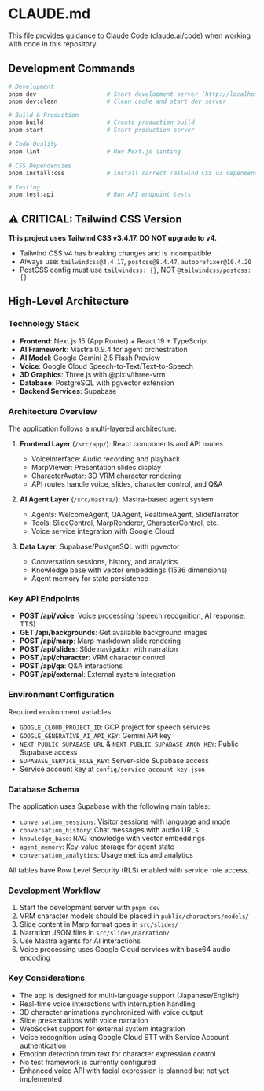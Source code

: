 # CLAUDE.md

This file provides guidance to Claude Code (claude.ai/code) when working with code in this repository.

## Development Commands

```bash
# Development
pnpm dev                    # Start development server (http://localhost:3000)
pnpm dev:clean              # Clean cache and start dev server

# Build & Production
pnpm build                  # Create production build
pnpm start                  # Start production server

# Code Quality
pnpm lint                   # Run Next.js linting

# CSS Dependencies
pnpm install:css            # Install correct Tailwind CSS v3 dependencies

# Testing
pnpm test:api               # Run API endpoint tests
```

## ⚠️ CRITICAL: Tailwind CSS Version

**This project uses Tailwind CSS v3.4.17. DO NOT upgrade to v4.**
- Tailwind CSS v4 has breaking changes and is incompatible
- Always use: `tailwindcss@3.4.17`, `postcss@8.4.47`, `autoprefixer@10.4.20`
- PostCSS config must use `tailwindcss: {}`, NOT `@tailwindcss/postcss: {}`

## High-Level Architecture

### Technology Stack
- **Frontend**: Next.js 15 (App Router) + React 19 + TypeScript
- **AI Framework**: Mastra 0.9.4 for agent orchestration
- **AI Model**: Google Gemini 2.5 Flash Preview
- **Voice**: Google Cloud Speech-to-Text/Text-to-Speech
- **3D Graphics**: Three.js with @pixiv/three-vrm
- **Database**: PostgreSQL with pgvector extension
- **Backend Services**: Supabase

### Architecture Overview

The application follows a multi-layered architecture:

1. **Frontend Layer** (`/src/app/`): React components and API routes
   - VoiceInterface: Audio recording and playback
   - MarpViewer: Presentation slides display
   - CharacterAvatar: 3D VRM character rendering
   - API routes handle voice, slides, character control, and Q&A

2. **AI Agent Layer** (`/src/mastra/`): Mastra-based agent system
   - Agents: WelcomeAgent, QAAgent, RealtimeAgent, SlideNarrator
   - Tools: SlideControl, MarpRenderer, CharacterControl, etc.
   - Voice service integration with Google Cloud

3. **Data Layer**: Supabase/PostgreSQL with pgvector
   - Conversation sessions, history, and analytics
   - Knowledge base with vector embeddings (1536 dimensions)
   - Agent memory for state persistence

### Key API Endpoints

- **POST /api/voice**: Voice processing (speech recognition, AI response, TTS)
- **GET /api/backgrounds**: Get available background images
- **POST /api/marp**: Marp markdown slide rendering
- **POST /api/slides**: Slide navigation with narration
- **POST /api/character**: VRM character control
- **POST /api/qa**: Q&A interactions
- **POST /api/external**: External system integration

### Environment Configuration

Required environment variables:
- `GOOGLE_CLOUD_PROJECT_ID`: GCP project for speech services
- `GOOGLE_GENERATIVE_AI_API_KEY`: Gemini API key
- `NEXT_PUBLIC_SUPABASE_URL` & `NEXT_PUBLIC_SUPABASE_ANON_KEY`: Public Supabase access
- `SUPABASE_SERVICE_ROLE_KEY`: Server-side Supabase access
- Service account key at `config/service-account-key.json`

### Database Schema

The application uses Supabase with the following main tables:
- `conversation_sessions`: Visitor sessions with language and mode
- `conversation_history`: Chat messages with audio URLs
- `knowledge_base`: RAG knowledge with vector embeddings
- `agent_memory`: Key-value storage for agent state
- `conversation_analytics`: Usage metrics and analytics

All tables have Row Level Security (RLS) enabled with service role access.

### Development Workflow

1. Start the development server with `pnpm dev`
2. VRM character models should be placed in `public/characters/models/`
3. Slide content in Marp format goes in `src/slides/`
4. Narration JSON files in `src/slides/narration/`
5. Use Mastra agents for AI interactions
6. Voice processing uses Google Cloud services with base64 audio encoding

### Key Considerations

- The app is designed for multi-language support (Japanese/English)
- Real-time voice interactions with interruption handling
- 3D character animations synchronized with voice output
- Slide presentations with voice narration
- WebSocket support for external system integration
- Voice recognition using Google Cloud STT with Service Account authentication
- Emotion detection from text for character expression control
- No test framework is currently configured
- Enhanced voice API with facial expression is planned but not yet implemented